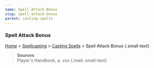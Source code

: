 ```yaml
---
name: Spell Attack Bonus
slug: spell-attack-bonus
parent: casting-spells
---
```

### Spell Attack Bonus
[Home](dm-operations-center) > [Spellcasting](spellcasting) > [Casting Spells](casting-spells)  > Spell Attack Bonus {.small-text}



> **Sources** <br/>
> Player's Handbook, p. xxx
{.read .small-text}
